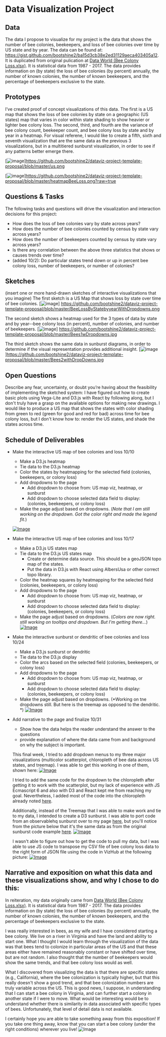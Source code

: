 # Data Visualization Project

## Data

The data I propose to visualize for my project is the data that shows the number of bee colonies, beekeepers, and loss of bee colonies over time by US state and by year. The data can be found at: https://gist.github.com/bootshine2/ba15d3cb38e2ed31129aeca403405a12. It is duplicated from original pulication at [Data World (Bee Colony Loss.xlsx)](https://data.world/finley/bee-colony-statistical-data-from-1987-2017/workspace/file?filename=Bee+Colony+Loss.xlsx). It is statistical data from 1987 - 2017. The data provides information on (by state) the loss of bee colonies (by percent) annually, the number of known colonies, the number of known beekeepers, and the percentage of beekeepers exclusive to the state.

## Prototypes

I’ve created proof of concept visualizations of this data. The first is a US map that shows the loss of bee colonies by state on a geographic (US states) map that varies in color within state shading to show heavier or lighter bee colony loss. The second, third, and fourth are the variance of bee colony count, beekeeper count, and bee colony loss by state and by year in a heatmap. For visual referene, I would like to create a fifth, sixth and seventh visualization that are the same data as the previous 3 visualizations, but in a multitiered sunburst visualization, in order to see if any patterns better emerge there.

[![image](https://github.com/bootshine2/dataviz-project-template-proposal/blob/master/us.png)]https://github.com/bootshine2/dataviz-project-template-proposal/blob/master/us.png

[![image](https://github.com/bootshine2/dataviz-project-template-proposal/blob/master/heatmapBeeLoss.png?raw=true)]https://github.com/bootshine2/dataviz-project-template-proposal/blob/master/heatmapBeeLoss.png?raw=true

## Questions & Tasks

The following tasks and questions will drive the visualization and interaction decisions for this project:

 * How does the loss of bee colonies vary by state across years?
 * How does the number of bee colonies counted by census by state vary across years?
 * How does the number of beekeepers counted by census by state vary across years?
 * Is there any correlation between the above three statistics that shows or causes trends over time?
 * (added 10/2): Do particular states trend down or up in percent bee colony loss, number of beekeepers, or number of colonies?

## Sketches

(insert one or more hand-drawn sketches of interactive visualizations that you imagine)
The first sketch is a US Map that shows loss by state over time of bee colonies.
[![image](https://github.com/bootshine2/dataviz-project-template-proposal/blob/master/BeeLossByStatebyyearWithDropdowns.png)]
https://github.com/bootshine2/dataviz-project-template-proposal/blob/master/BeeLossByStatebyyearWithDropdowns.png

The second sketch shows a heatmap used for the 3 types of data by state and by year--bee colony loss (in percent), number of colonies, and number of beekeepers.
[![image](https://github.com/bootshine2/dataviz-project-template-proposal/blob/master/Bees1wDropdowns.jpg)]
https://github.com/bootshine2/dataviz-project-template-proposal/blob/master/Bees1wDropdowns.jpg

The third sketch shows the same data in sunburst diagrams, in order to determine if the visual representation provides additional insight.
[![image](https://github.com/bootshine2/dataviz-project-template-proposal/blob/master/Bees2withDropDowns.jpg)]https://github.com/bootshine2/dataviz-project-template-proposal/blob/master/Bees2withDropDowns.jpg


## Open Questions

Describe any fear, uncertainty, or doubt you’re having about the feasibility of implementing the sketched system: I have figured out how to create basic plots using Vega-Lite and D3.js with React by following along, but I don't truly have a grasp on the available options for making new drawings. I would like to produce a US map that shows the states with color shading from green to red (green for good and red for bad) across time for bee colony loss, but I don't know how to: render the US states, and shade the states across time.

## Schedule of Deliverables

* Make the interactive US map of bee colonies and loss 10/10
  * Make a D3.js heatmap
  * Tie data to the D3.js heatmap
  * Color the states by heatmapping for the selected field (colonies, beekeepers, or colony loss)
  * Add dropdowns to the page
    * Add dropdown to choose from: US map viz, heatmap, or sunburst
    * Add dropdown to choose selected data field to display: (colonies, beekeepers, or colony loss)
  * Make the page adjust based on dropdowns.
  (*Note that I am still working on the dropdown. Got the color right and made the legend fit.*)
  
  [![Image](https://github.com/bootshine2/dataviz-project-template-proposal/blob/master/bee%20loss%20by%20year%202.PNG)](https://beta.vizhub.com/bootshine2/1ab048f3d6b14f91869d618fe70f1eb2?mode=full)

* Make the interactive US map of bee colonies and loss 10/17
  * Make a D3.js US states map
  * Tie data to the D3.js US states map
    * Create or determine data source. This should be a geoJSON topo map of the states.
    * Put the data in D3.js with React using AlbersUsa or other correct topo library.
  * Color the heatmap squares by heatmapping for the selected field (colonies, beekeepers, or colony loss)
  * Add dropdowns to the page
    * Add dropdown to choose from: US map viz, heatmap, or sunburst
    * Add dropdown to choose selected data field to display: (colonies, beekeepers, or colony loss)
  * Make the page adjust based on dropdowns.
  (*Colors are now right. still working on tooltips and dropdown. But I'm getting there...*)
  [![Image](https://github.com/bootshine2/dataviz-project-template-proposal/blob/master/bee%20loss%20cloropleth.png)](https://beta.vizhub.com/bootshine2/daf80e80faf54d67a61de8f53e55506e?edit=files&file=index.js&mode=full)
  
* Make the interactive sunburst or dendritic of bee colonies and loss 10/24
  * Make a D3.js sunburst or dendritic
  * Tie data to the D3.js display
  * Color the arcs based on the selected field (colonies, beekeepers, or colony loss)
  * Add dropdowns to the page
    * Add dropdown to choose from: US map viz, heatmap, or sunburst
    * Add dropdown to choose selected data field to display: (colonies, beekeepers, or colony loss)
  * Make the page adjust based on dropdowns.
  (*Working on tne dropdowns still. But here is the treemap as opposed to the dendritic. *)
  [![Image](https://github.com/bootshine2/dataviz-project-template-proposal/blob/master/treemap.png)](https://beta.vizhub.com/bootshine2/ada11d6edcc44b5ca57297f6c2acc879?edit=files&file=index.html&mode=full)
  
* Add narrative to the page and finalize 10/31
  * Show how the data helps the reader understand the answer to the questions
  * provide explanation of where the data came from and background on why the subject is important.
  
  This final week, I tried to add dropdown menus to my three major visualizations (multicolor scatterplot, chloropleth of bee data across US states, and treemap). I was able to get this working in one of them, shown here:
  [![Image](https://github.com/bootshine2/dataviz-project-template-proposal/blob/master/BeeScatterPlotWithDropDown.jpg)](https://beta.vizhub.com/bootshine2/0a0b3a03537842a4bb256086ff85ca21?edit=files&file=index.js&mode=full)
  
  I tried to add the same code for the dropdown to the chloropleth after getting it to work with the scatterplot, but my lack of experience with JS Ecmascript 6 and also with D3 and React kept me from reaching my goal. Nevertheless, I added most of the code into the chloropleth already noted [here](https://beta.vizhub.com/bootshine2/daf80e80faf54d67a61de8f53e55506e?edit=files&file=index.js&mode=full). 
  
  Additionally, instead of the Treemap that I was able to make work and tie to my data, I intended to create a D3 sunburst. I was able to port code from an observablehq sunburst over to my page [here](https://beta.vizhub.com/bootshine2/762d08e3a7a746d3918e145b7b12aa95?edit=files&file=index.js&mode=full), but you'll notice from the picture below that it's the same data as from the original sunburst code example [here](https://observablehq.com/@d3/zoomable-sunburst).
  [![Image](https://github.com/bootshine2/dataviz-project-template-proposal/blob/master/FailedSunburst.jpg)](https://beta.vizhub.com/bootshine2/762d08e3a7a746d3918e145b7b12aa95?edit=files&file=index.js&mode=full)
  
  I wasn't able to figure out how to get the code to pull my data, but I was able to use JS code to transpose my CSV file of bee colony loss data to the right form of JSON file using the code in VizHub at the following picture:
  [![Image](https://github.com/bootshine2/dataviz-project-template-proposal/blob/master/JSONmaker.jpg)](https://beta.vizhub.com/bootshine2/beebcddb5fed4c7783b242816468ba9e)
  
## Narrative and exposition on what this data and these visualizations show, and why I chose to do this:

In reiteration, my data originally came from [Data World (Bee Colony Loss.xlsx)](https://data.world/finley/bee-colony-statistical-data-from-1987-2017/workspace/file?filename=Bee+Colony+Loss.xlsx). It is statistical data from 1987 - 2017. The data provides information on (by state) the loss of bee colonies (by percent) annually, the number of known colonies, the number of known beekeepers, and the percentage of beekeepers exclusive to the state.

I was really interested in bees, as my wife and I have considered starting a bee colony. We live on a river in Virginia and have the land and ability to start one. What I thought I would learn through the visualization of the data was that bees tend to colonize in particular areas of the US and that these areas either have remained reasonably constant or have shifted over time, but are not random. I also thought that the number of beekeepers would show the same trends, and that bee colony loss would as well. 

What I discovered from visualizing the data is that there are specific states (e.g., California), where the bee colonization is typically higher, but that this really doesn't show a good trend, and that bee colonization numbers are truly variable across the US. This is good news, I suppose, in understanding that I can start a bee colony in Virginia, and can further start a colony in another state if I were to move. What would be interesting would be to understand whether there is similarity in data associated with specific types of bees. Unfortunately, that level of detail data is not available.

I certainly hope you are able to take something away from this exposition! If you take one thing away, know that you can start a bee colony (under the right conditions) wherever you live!
![Image](https://github.com/bootshine2/dataviz-project-template-proposal/blob/master/face.PNG)
